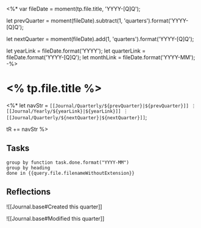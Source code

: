 <%*
var fileDate = moment(tp.file.title, 'YYYY-[Q]Q');

let prevQuarter = moment(fileDate).subtract(1, 'quarters').format('YYYY-[Q]Q');

let nextQuarter = moment(fileDate).add(1, 'quarters').format('YYYY-[Q]Q');

let yearLink = fileDate.format('YYYY');
let quarterLink = fileDate.format('YYYY-[Q]Q');
let monthLink = fileDate.format('YYYY-MM');
-%>

# <% tp.file.title %>

<%*
let navStr = `[[Journal/Quarterly/${prevQuarter}|${prevQuarter}]] ⋮ [[Journal/Yearly/${yearLink}|${yearLink}]] ⋮ [[Journal/Quarterly/${nextQuarter}|${nextQuarter}]]`;

tR += navStr
%>

## Tasks

```tasks
group by function task.done.format("YYYY-MM")
group by heading
done in {{query.file.filenameWithoutExtension}}
```

## Reflections

![[Journal.base#Created this quarter]]

![[Journal.base#Modified this quarter]]